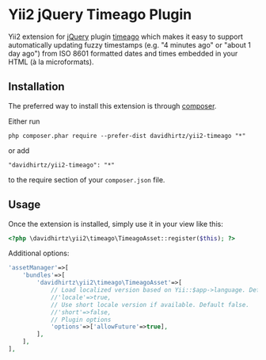 Yii2 jQuery Timeago Plugin
==========================
Yii2 extension for [jQuery](https://jquery.com) plugin [timeago](http://timeago.yarp.com) which makes it easy to support automatically updating fuzzy timestamps (e.g. "4 minutes ago" or "about 1 day ago") from ISO 8601 formatted dates and times embedded in your HTML (à la microformats).

Installation
------------

The preferred way to install this extension is through [composer](http://getcomposer.org/download/).

Either run

```
php composer.phar require --prefer-dist davidhirtz/yii2-timeago "*"
```

or add

```
"davidhirtz/yii2-timeago": "*"
```

to the require section of your `composer.json` file.


Usage
-----

Once the extension is installed, simply use it in your view like this:

```php
<?php \davidhirtz\yii2\timeago\TimeagoAsset::register($this); ?>
```

Additional options:

```php
'assetManager'=>[
	'bundles'=>[
		'davidhirtz\yii2\timeago\TimeagoAsset'=>[
			// Load localized version based on Yii::$app->language. Default true.
			//'locale'=>true,
			// Use short locale version if available. Default false.
            //'short'=>false,
            // Plugin options
            'options'=>['allowFuture'=>true],
		],
	],
],
```